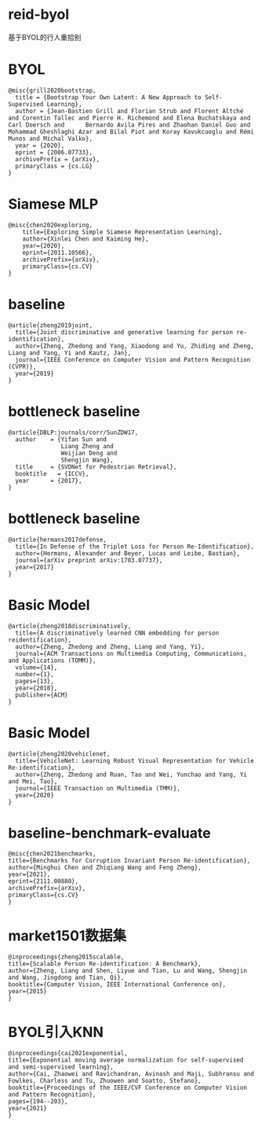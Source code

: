 # reid-byol
基于BYOL的行人重拾别

# BYOL
    @misc{grill2020bootstrap,
      title = {Bootstrap Your Own Latent: A New Approach to Self-Supervised Learning},
      author = {Jean-Bastien Grill and Florian Strub and Florent Altché and Corentin Tallec and Pierre H. Richemond and Elena Buchatskaya and Carl Doersch and      Bernardo Avila Pires and Zhaohan Daniel Guo and Mohammad Gheshlaghi Azar and Bilal Piot and Koray Kavukcuoglu and Rémi Munos and Michal Valko},
      year = {2020},
      eprint = {2006.07733},
      archivePrefix = {arXiv},
      primaryClass = {cs.LG}
    }

# Siamese MLP
    @misc{chen2020exploring,
        title={Exploring Simple Siamese Representation Learning}, 
        author={Xinlei Chen and Kaiming He},
        year={2020},
        eprint={2011.10566},
        archivePrefix={arXiv},
        primaryClass={cs.CV}
    }
# baseline
    @article{zheng2019joint,
      title={Joint discriminative and generative learning for person re-identification},
      author={Zheng, Zhedong and Yang, Xiaodong and Yu, Zhiding and Zheng, Liang and Yang, Yi and Kautz, Jan},
      journal={IEEE Conference on Computer Vision and Pattern Recognition (CVPR)},
      year={2019}
    }
# bottleneck baseline
    @article{DBLP:journals/corr/SunZDW17,
      author    = {Yifan Sun and
                   Liang Zheng and
                   Weijian Deng and
                   Shengjin Wang},
      title     = {SVDNet for Pedestrian Retrieval},
      booktitle   = {ICCV},
      year      = {2017},
    }
# bottleneck baseline
    @article{hermans2017defense,
      title={In Defense of the Triplet Loss for Person Re-Identification},
      author={Hermans, Alexander and Beyer, Lucas and Leibe, Bastian},
      journal={arXiv preprint arXiv:1703.07737},
      year={2017}
    }
 # Basic Model   
    @article{zheng2018discriminatively,
      title={A discriminatively learned CNN embedding for person reidentification},
      author={Zheng, Zhedong and Zheng, Liang and Yang, Yi},
      journal={ACM Transactions on Multimedia Computing, Communications, and Applications (TOMM)},
      volume={14},
      number={1},
      pages={13},
      year={2018},
      publisher={ACM}
    }
# Basic Model
    @article{zheng2020vehiclenet,
      title={VehicleNet: Learning Robust Visual Representation for Vehicle Re-identification},
      author={Zheng, Zhedong and Ruan, Tao and Wei, Yunchao and Yang, Yi and Mei, Tao},
      journal={IEEE Transaction on Multimedia (TMM)},
      year={2020}
    }
# baseline-benchmark-evaluate    
    @misc{chen2021benchmarks,
    title={Benchmarks for Corruption Invariant Person Re-identification},
    author={Minghui Chen and Zhiqiang Wang and Feng Zheng},
    year={2021},
    eprint={2111.00880},
    archivePrefix={arXiv},
    primaryClass={cs.CV}
    }
# market1501数据集    
    @inproceedings{zheng2015scalable,
    title={Scalable Person Re-identification: A Benchmark},
    author={Zheng, Liang and Shen, Liyue and Tian, Lu and Wang, Shengjin and Wang, Jingdong and Tian, Qi},
    booktitle={Computer Vision, IEEE International Conference on},
    year={2015}
    }
# BYOL引入KNN 
    @inproceedings{cai2021exponential,
    title={Exponential moving average normalization for self-supervised and semi-supervised learning},
    author={Cai, Zhaowei and Ravichandran, Avinash and Maji, Subhransu and Fowlkes, Charless and Tu, Zhuowen and Soatto, Stefano},
    booktitle={Proceedings of the IEEE/CVF Conference on Computer Vision and Pattern Recognition},
    pages={194--203},
    year={2021}
    }
